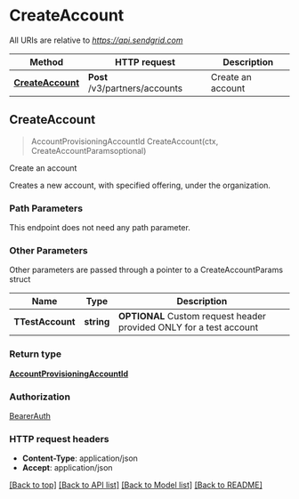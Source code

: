 # CreateAccount

All URIs are relative to *https://api.sendgrid.com*

Method | HTTP request | Description
------------- | ------------- | -------------
[**CreateAccount**](CreateAccount.md#CreateAccount) | **Post** /v3/partners/accounts | Create an account



## CreateAccount

> AccountProvisioningAccountId CreateAccount(ctx, CreateAccountParamsoptional)

Create an account

Creates a new account, with specified offering, under the organization.

### Path Parameters

This endpoint does not need any path parameter.

### Other Parameters

Other parameters are passed through a pointer to a CreateAccountParams struct


Name | Type | Description
------------- | ------------- | -------------
**TTestAccount** | **string** | **OPTIONAL** Custom request header provided ONLY for a test account

### Return type

[**AccountProvisioningAccountId**](AccountProvisioningAccountId.md)

### Authorization

[BearerAuth](../README.md#BearerAuth)

### HTTP request headers

- **Content-Type**: application/json
- **Accept**: application/json

[[Back to top]](#) [[Back to API list]](../README.md#documentation-for-api-endpoints)
[[Back to Model list]](../README.md#documentation-for-models)
[[Back to README]](../README.md)

